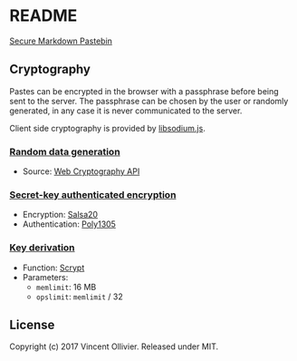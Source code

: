 # README

[Secure Markdown Pastebin][1]


## Cryptography

Pastes can be encrypted in the browser with a passphrase before being sent to
the server. The passphrase can be chosen by the user or randomly generated, in
any case it is never communicated to the server.

Client side cryptography is provided by [libsodium.js][2].


### [Random data generation][3]

- Source: [Web Cryptography API][4]


### [Secret-key authenticated encryption][5]

- Encryption: [Salsa20][6]
- Authentication: [Poly1305][7]


### [Key derivation][8]

- Function: [Scrypt][9]
- Parameters:
  - `memlimit`: 16 MB
  - `opslimit`: `memlimit` / 32


## License

Copyright (c) 2017 Vincent Ollivier. Released under MIT.


[1]: https://paste.vinc.cc
[2]: https://github.com/jedisct1/libsodium.js
[3]: https://download.libsodium.org/libsodium/content/generating_random_data/
[4]: https://developer.mozilla.org/en-US/docs/Web/API/RandomSource/getRandomValues
[5]: https://download.libsodium.org/libsodium/content/secret-key_cryptography/authenticated_encryption.html
[6]: https://en.wikipedia.org/wiki/Salsa20
[7]: https://en.wikipedia.org/wiki/Poly1305
[8]: https://download.libsodium.org/libsodium/content/password_hashing/scrypt.html
[9]: https://en.wikipedia.org/wiki/Scrypt
